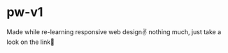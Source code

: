 # pw-v1
Made while re-learning responsive web design:v: nothing much, just take a look on the link:eyes:

